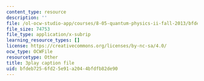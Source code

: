 ```yaml
---
content_type: resource
description: ''
file: /ol-ocw-studio-app/courses/8-05-quantum-physics-ii-fall-2013/bfdeb7256fd25e91a2044bfdfb82de90_a9FHHS6n-r4.vtt
file_size: 74753
file_type: application/x-subrip
learning_resource_types: []
license: https://creativecommons.org/licenses/by-nc-sa/4.0/
ocw_type: OCWFile
resourcetype: Other
title: 3play caption file
uid: bfdeb725-6fd2-5e91-a204-4bfdfb82de90
---
```

